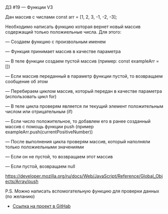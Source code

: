 ДЗ #19 — Функции V3

Дан массив с числами const arr = [1, 2, 3, -1, -2, -3];

Необходимо написать функцию которая вернет новый массив содержащий только положиельные числа. Для этого:

— Создаем функцию с произвольным именем

— Функция принимает массив в качестве параметра

— В теле функции создаем пустой массив (пример: const exampleArr = [])

— Если массив переданный в параметр функции пустой, то возвращаем сообщение об этом

— Перебираем циклом массив, который передан в качестве параметра (использовать цикл for)

— В теле цикла проверям является ли текущий элемент положительным числом или отрицательным (if)

— Если число положительное, то добавлем его в ранее созданный массив с помощь функции push (пример exampleArr.push(currentPositiveNumber))

— После выполнения цикла проверям массив, который наполняли только положиельными значениями

— Если он не пустой, то возвращаем этот массив

— Если пустой, возвращаем null

https://developer.mozilla.org/ru/docs/Web/JavaScript/Reference/Global_Objects/Array/push

P.S. Можно написать вспомогательную функцию для проверки данных (по желанию)
* [Ссылка на проект в GitHab](https://github.com/EShka0707/js_studies.git)

